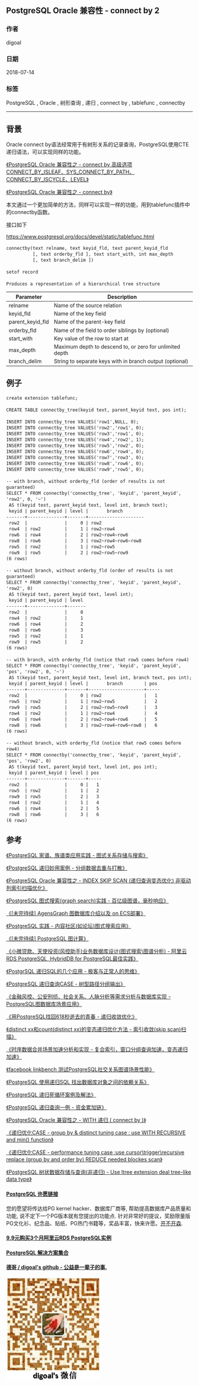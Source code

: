 ## PostgreSQL Oracle 兼容性 - connect by 2     
                                                               
### 作者                                                               
digoal                                                               
                                                               
### 日期                                                               
2018-07-14                                                             
                                                               
### 标签                                                               
PostgreSQL , Oracle , 树形查询 , 递归 , connect by , tablefunc , connectby    
                                                               
----                                                               
                                                               
## 背景      
Oracle connect by语法经常用于有树形关系的记录查询，PostgreSQL使用CTE递归语法，可以实现同样的功能。  
  
[《PostgreSQL Oracle 兼容性之 - connect by 高级选项 CONNECT_BY_ISLEAF、SYS_CONNECT_BY_PATH、CONNECT_BY_ISCYCLE、LEVEL》](../201801/20180102_05.md)    
  
[《PostgreSQL Oracle 兼容性之 - connect by》](../201606/20160614_03.md)    
  
本文通过一个更加简单的方法，同样可以实现一样的功能，用到tablefunc插件中的connectby函数。  
  
接口如下  
  
https://www.postgresql.org/docs/devel/static/tablefunc.html  
  
```  
connectby(text relname, text keyid_fld, text parent_keyid_fld  
          [, text orderby_fld ], text start_with, int max_depth  
          [, text branch_delim ])  
  
setof record	  
  
Produces a representation of a hierarchical tree structure  
```  
  
Parameter	|Description  
---|---  
relname|	Name of the source relation  
keyid_fld|	Name of the key field  
parent_keyid_fld|	Name of the parent-key field  
orderby_fld|	Name of the field to order siblings by (optional)  
start_with|	Key value of the row to start at  
max_depth|	Maximum depth to descend to, or zero for unlimited depth  
branch_delim|	String to separate keys with in branch output (optional)  
  
## 例子  
  
```  
create extension tablefunc;  
  
CREATE TABLE connectby_tree(keyid text, parent_keyid text, pos int);  
  
INSERT INTO connectby_tree VALUES('row1',NULL, 0);  
INSERT INTO connectby_tree VALUES('row2','row1', 0);  
INSERT INTO connectby_tree VALUES('row3','row1', 0);  
INSERT INTO connectby_tree VALUES('row4','row2', 1);  
INSERT INTO connectby_tree VALUES('row5','row2', 0);  
INSERT INTO connectby_tree VALUES('row6','row4', 0);  
INSERT INTO connectby_tree VALUES('row7','row3', 0);  
INSERT INTO connectby_tree VALUES('row8','row6', 0);  
INSERT INTO connectby_tree VALUES('row9','row5', 0);  
  
-- with branch, without orderby_fld (order of results is not guaranteed)  
SELECT * FROM connectby('connectby_tree', 'keyid', 'parent_keyid', 'row2', 0, '~')  
 AS t(keyid text, parent_keyid text, level int, branch text);  
 keyid | parent_keyid | level |       branch  
-------+--------------+-------+---------------------  
 row2  |              |     0 | row2  
 row4  | row2         |     1 | row2~row4  
 row6  | row4         |     2 | row2~row4~row6  
 row8  | row6         |     3 | row2~row4~row6~row8  
 row5  | row2         |     1 | row2~row5  
 row9  | row5         |     2 | row2~row5~row9  
(6 rows)  
  
-- without branch, without orderby_fld (order of results is not guaranteed)  
SELECT * FROM connectby('connectby_tree', 'keyid', 'parent_keyid', 'row2', 0)  
 AS t(keyid text, parent_keyid text, level int);  
 keyid | parent_keyid | level  
-------+--------------+-------  
 row2  |              |     0  
 row4  | row2         |     1  
 row6  | row4         |     2  
 row8  | row6         |     3  
 row5  | row2         |     1  
 row9  | row5         |     2  
(6 rows)  
  
-- with branch, with orderby_fld (notice that row5 comes before row4)  
SELECT * FROM connectby('connectby_tree', 'keyid', 'parent_keyid', 'pos', 'row2', 0, '~')  
 AS t(keyid text, parent_keyid text, level int, branch text, pos int);  
 keyid | parent_keyid | level |       branch        | pos  
-------+--------------+-------+---------------------+-----  
 row2  |              |     0 | row2                |   1  
 row5  | row2         |     1 | row2~row5           |   2  
 row9  | row5         |     2 | row2~row5~row9      |   3  
 row4  | row2         |     1 | row2~row4           |   4  
 row6  | row4         |     2 | row2~row4~row6      |   5  
 row8  | row6         |     3 | row2~row4~row6~row8 |   6  
(6 rows)  
  
-- without branch, with orderby_fld (notice that row5 comes before row4)  
SELECT * FROM connectby('connectby_tree', 'keyid', 'parent_keyid', 'pos', 'row2', 0)  
 AS t(keyid text, parent_keyid text, level int, pos int);  
 keyid | parent_keyid | level | pos  
-------+--------------+-------+-----  
 row2  |              |     0 |   1  
 row5  | row2         |     1 |   2  
 row9  | row5         |     2 |   3  
 row4  | row2         |     1 |   4  
 row6  | row4         |     2 |   5  
 row8  | row6         |     3 |   6  
(6 rows)  
```  
      
## 参考      
[《PostgreSQL 家谱、族谱类应用实践 - 图式关系存储与搜索》](../201804/20180408_03.md)    
  
[《PostgreSQL 递归妙用案例 - 分组数据去重与打散》](../201804/20180406_01.md)    
  
[《PostgreSQL Oracle 兼容性之 - INDEX SKIP SCAN (递归查询变态优化) 非驱动列索引扫描优化》](../201803/20180323_03.md)    
  
[《PostgreSQL 图式搜索(graph search)实践 - 百亿级图谱，毫秒响应》](../201801/20180102_04.md)    
  
[《[未完待续] AgensGraph 图数据库介绍以及 on ECS部署》](../201711/20171103_03.md)    
  
[《PostgreSQL 实践 - 内容社区(如论坛)图式搜索应用》](../201710/20171009_01.md)    
  
[《[未完待续] PostgreSQL 图计算》](../201710/20171001_07.md)    
  
[《小微贷款、天使投资(风控助手)业务数据库设计(图式搜索\图谱分析) - 阿里云RDS PostgreSQL, HybridDB for PostgreSQL最佳实践》](../201708/20170801_01.md)    
  
[《PostgrSQL 递归SQL的几个应用 - 极客与正常人的思维》](../201705/20170519_01.md)    
  
[《PostgreSQL 递归查询CASE - 树型路径分组输出》](../201703/20170324_01.md)    
  
[《金融风控、公安刑侦、社会关系、人脉分析等需求分析与数据库实现 - PostgreSQL图数据库场景应用》](../201612/20161213_01.md)    
  
[《用PostgreSQL找回618秒逝去的青春 - 递归收敛优化》](../201612/20161201_01.md)    
  
[《distinct xx和count(distinct xx)的变态递归优化方法 - 索引收敛(skip scan)扫描》](../201611/20161128_02.md)    
  
[《时序数据合并场景加速分析和实现 - 复合索引，窗口分组查询加速，变态递归加速》](../201611/20161128_01.md)    
  
[《facebook linkbench 测试PostgreSQL社交关系图谱场景性能》](../201609/20160911_01.md)    
  
[《PostgreSQL 使用递归SQL 找出数据库对象之间的依赖关系》](../201607/20160725_01.md)    
  
[《PostgreSQL 递归死循环案例及解法》](../201607/20160723_01.md)    
  
[《PostgreSQL 递归查询一例 - 资金累加链》](../201604/20160405_01.md)    
  
[《PostgreSQL Oracle 兼容性之 - WITH 递归 ( connect by )》](../201512/20151221_02.md)    
  
[《递归优化CASE - group by & distinct tuning case : use WITH RECURSIVE and min() function》](../201210/20121009_01.md)    
  
[《递归优化CASE - performance tuning case :use cursor\trigger\recursive replace (group by and order by) REDUCE needed blockes scan》](../201209/20120914_01.md)    
  
[《PostgreSQL 树状数据存储与查询(非递归) - Use ltree extension deal tree-like data type》](../201105/20110527_01.md)     
      
      
  
  
  
  
  
  
  
  
  
  
  
  
  
  
  
  
  
  
  
  
  
  
  
  
  
  
  
  
  
  
  
  
  
  
  
  
  
  
  
  
  
  
  
  
  
  
  
  
  
  
  
  
  
  
  
  
  
  
  
  
  
  
  
  
  
  
  
  
  
  
  
  
  
#### [PostgreSQL 许愿链接](https://github.com/digoal/blog/issues/76 "269ac3d1c492e938c0191101c7238216")
您的愿望将传达给PG kernel hacker、数据库厂商等, 帮助提高数据库产品质量和功能, 说不定下一个PG版本就有您提出的功能点. 针对非常好的提议，奖励限量版PG文化衫、纪念品、贴纸、PG热门书籍等，奖品丰富，快来许愿。[开不开森](https://github.com/digoal/blog/issues/76 "269ac3d1c492e938c0191101c7238216").  
  
  
#### [9.9元购买3个月阿里云RDS PostgreSQL实例](https://www.aliyun.com/database/postgresqlactivity "57258f76c37864c6e6d23383d05714ea")
  
  
#### [PostgreSQL 解决方案集合](https://yq.aliyun.com/topic/118 "40cff096e9ed7122c512b35d8561d9c8")
  
  
#### [德哥 / digoal's github - 公益是一辈子的事.](https://github.com/digoal/blog/blob/master/README.md "22709685feb7cab07d30f30387f0a9ae")
  
  
![digoal's wechat](../pic/digoal_weixin.jpg "f7ad92eeba24523fd47a6e1a0e691b59")
  
